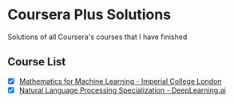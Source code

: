 # Coursera Plus Solutions

Solutions of all Coursera's courses that I have finished

## Course List
- [x] [Mathematics for Machine Learning - Imperial College London](https://www.coursera.org/specializations/mathematics-machine-learning)
- [x] [Natural Language Processing Specialization - DeepLearning.ai](https://www.coursera.org/specializations/natural-language-processing)
